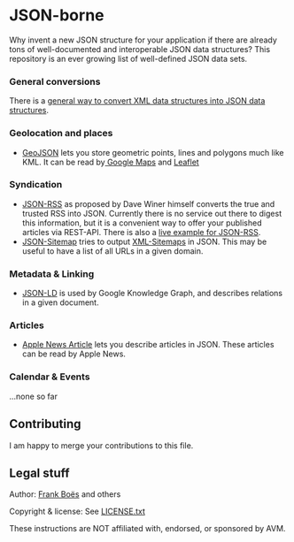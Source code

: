 JSON-borne
==========

Why invent a new JSON structure for your application if there are already tons of well-documented and interoperable JSON data structures? This repository is an ever growing list of well-defined JSON data sets.

### General conversions

There is a [general way to convert XML data structures into JSON data structures](http://blog.3960.org/post/8478676503/rss-mit-json).

### Geolocation and places

* [GeoJSON](http://geojson.org/) lets you store geometric points, lines and polygons much like KML. It can be read by[ Google Maps](https://developers.google.com/maps/documentation/android-api/utility/geojson?hl=de) and [Leaflet](http://leafletjs.com/examples/geojson/)

###  Syndication

* [JSON-RSS](http://scripting.com/stories/2012/09/10/rssInJsonForReal.html) as proposed by Dave Winer himself converts the true and trusted RSS into JSON. Currently there is no service out there to digest this information, but it is a convenient way to offer your published articles via REST-API. There is also a [live example for JSON-RSS](http://blog.3960.org/post/8478676503/rss-mit-json).
* [JSON-Sitemap](sitemap.json) tries to output [XML-Sitemaps](http://www.sitemaps.org/de/protocol.html) in JSON. This may be useful to have a list of all URLs in a given domain.

### Metadata & Linking

* [JSON-LD](http://json-ld.org/) is used by Google Knowledge Graph, and describes relations in a given document.

### Articles

* [Apple News Article](https://developer.apple.com/library/content/documentation/General/Conceptual/Apple_News_Format_Ref/StructureOverview.html) lets you describe articles in JSON. These articles can be read by Apple News.

### Calendar & Events

...none so far

Contributing
------------

I am happy to merge your contributions to this file.

Legal stuff
-----------

Author: [Frank Boës](http://3960.org) and others

Copyright & license: See [LICENSE.txt](LICENSE.txt)

These instructions are NOT affiliated with, endorsed, or sponsored by AVM.
